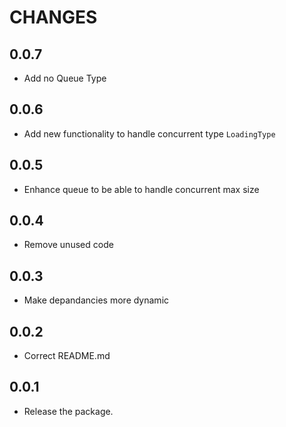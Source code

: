 # CHANGES

## 0.0.7

- Add no Queue Type

## 0.0.6

- Add new functionality to handle concurrent type `LoadingType`

## 0.0.5

- Enhance queue to be able to handle concurrent max size

## 0.0.4

- Remove unused code

## 0.0.3

- Make depandancies more dynamic

## 0.0.2

- Correct README.md

## 0.0.1

- Release the package.
